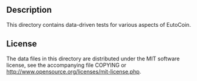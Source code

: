 Description
------------

This directory contains data-driven tests for various aspects of EutoCoin.

License
--------

The data files in this directory are distributed under the MIT software
license, see the accompanying file COPYING or
http://www.opensource.org/licenses/mit-license.php.

